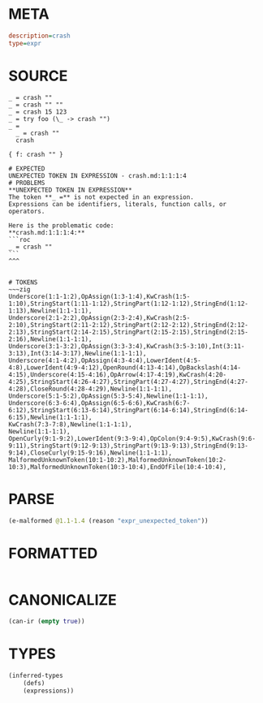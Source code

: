# META
~~~ini
description=crash
type=expr
~~~
# SOURCE
~~~roc
_ = crash ""
_ = crash "" ""
_ = crash 15 123
_ = try foo (\_ -> crash "")
_ =
  _ = crash ""
  crash

{ f: crash "" }
~~~
~~~
# EXPECTED
UNEXPECTED TOKEN IN EXPRESSION - crash.md:1:1:1:4
# PROBLEMS
**UNEXPECTED TOKEN IN EXPRESSION**
The token **_ =** is not expected in an expression.
Expressions can be identifiers, literals, function calls, or operators.

Here is the problematic code:
**crash.md:1:1:1:4:**
```roc
_ = crash ""
```
^^^


# TOKENS
~~~zig
Underscore(1:1-1:2),OpAssign(1:3-1:4),KwCrash(1:5-1:10),StringStart(1:11-1:12),StringPart(1:12-1:12),StringEnd(1:12-1:13),Newline(1:1-1:1),
Underscore(2:1-2:2),OpAssign(2:3-2:4),KwCrash(2:5-2:10),StringStart(2:11-2:12),StringPart(2:12-2:12),StringEnd(2:12-2:13),StringStart(2:14-2:15),StringPart(2:15-2:15),StringEnd(2:15-2:16),Newline(1:1-1:1),
Underscore(3:1-3:2),OpAssign(3:3-3:4),KwCrash(3:5-3:10),Int(3:11-3:13),Int(3:14-3:17),Newline(1:1-1:1),
Underscore(4:1-4:2),OpAssign(4:3-4:4),LowerIdent(4:5-4:8),LowerIdent(4:9-4:12),OpenRound(4:13-4:14),OpBackslash(4:14-4:15),Underscore(4:15-4:16),OpArrow(4:17-4:19),KwCrash(4:20-4:25),StringStart(4:26-4:27),StringPart(4:27-4:27),StringEnd(4:27-4:28),CloseRound(4:28-4:29),Newline(1:1-1:1),
Underscore(5:1-5:2),OpAssign(5:3-5:4),Newline(1:1-1:1),
Underscore(6:3-6:4),OpAssign(6:5-6:6),KwCrash(6:7-6:12),StringStart(6:13-6:14),StringPart(6:14-6:14),StringEnd(6:14-6:15),Newline(1:1-1:1),
KwCrash(7:3-7:8),Newline(1:1-1:1),
Newline(1:1-1:1),
OpenCurly(9:1-9:2),LowerIdent(9:3-9:4),OpColon(9:4-9:5),KwCrash(9:6-9:11),StringStart(9:12-9:13),StringPart(9:13-9:13),StringEnd(9:13-9:14),CloseCurly(9:15-9:16),Newline(1:1-1:1),
MalformedUnknownToken(10:1-10:2),MalformedUnknownToken(10:2-10:3),MalformedUnknownToken(10:3-10:4),EndOfFile(10:4-10:4),
~~~
# PARSE
~~~clojure
(e-malformed @1.1-1.4 (reason "expr_unexpected_token"))
~~~
# FORMATTED
~~~roc

~~~
# CANONICALIZE
~~~clojure
(can-ir (empty true))
~~~
# TYPES
~~~clojure
(inferred-types
	(defs)
	(expressions))
~~~
